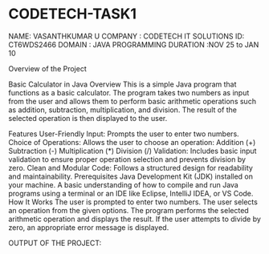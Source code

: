 # CODETECH-TASK1

NAME: VASANTHKUMAR U
COMPANY : CODETECH IT SOLUTIONS
ID: CT6WDS2466
DOMAIN : JAVA PROGRAMMING
DURATION :NOV 25 to JAN 10

Overview of the Project

Basic Calculator in Java
Overview
This is a simple Java program that functions as a basic calculator. The program takes two numbers as input from the user and allows them to perform basic arithmetic operations such as addition, subtraction, multiplication, and division. The result of the selected operation is then displayed to the user.

Features
User-Friendly Input: Prompts the user to enter two numbers.
Choice of Operations: Allows the user to choose an operation:
Addition (+)
Subtraction (-)
Multiplication (*)
Division (/)
Validation: Includes basic input validation to ensure proper operation selection and prevents division by zero.
Clean and Modular Code: Follows a structured design for readability and maintainability.
Prerequisites
Java Development Kit (JDK) installed on your machine.
A basic understanding of how to compile and run Java programs using a terminal or an IDE like Eclipse, IntelliJ IDEA, or VS Code.
How It Works
The user is prompted to enter two numbers.
The user selects an operation from the given options.
The program performs the selected arithmetic operation and displays the result.
If the user attempts to divide by zero, an appropriate error message is displayed.



OUTPUT OF THE PROJECT:


